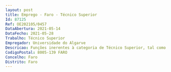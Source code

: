 ```yaml
--- 
layout: post
title: Emprego - Faro - Técnico Superior
Id: 87125
Ref: OE202105/0457
DataAbertura: 2021-05-14
DataFecho: 2021-05-28
Trabalho: Técnico Superior
Empregador: Universidade do Algarve
Descricao: Funções inerentes à categoria de Técnico Superior, tal como descritas no Anexo à LTFP, nas áreas de gestão académica, pedagógica e de avaliação e qualidade.
CodigoPostal: 8005-139 FARO
Concelho: Faro
Distrito: Faro
--- 
```

